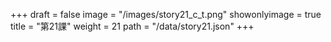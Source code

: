 +++
draft = false 
image = "/images/story21_c_t.png" 
showonlyimage = true 
title = "第21課" 
weight = 21 
path = "/data/story21.json" 
+++
